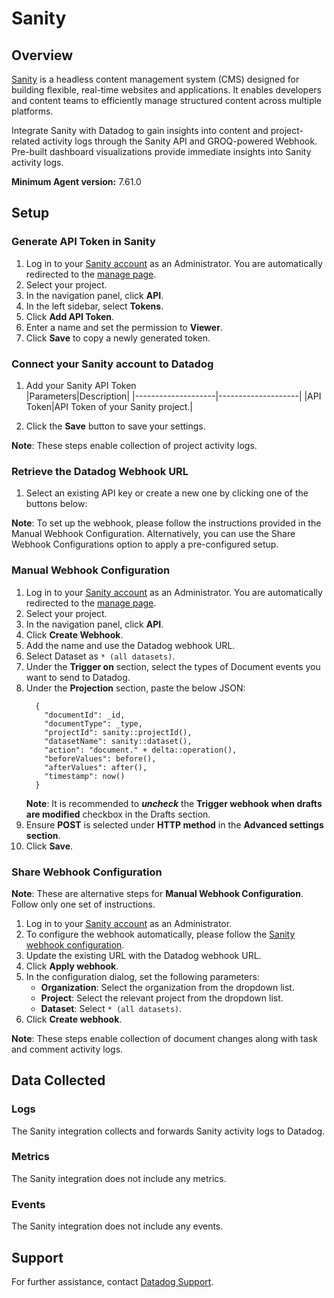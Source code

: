 # Sanity

## Overview

[Sanity][1] is a headless content management system (CMS) designed for building flexible, real-time websites and applications. It enables developers and content teams to efficiently manage structured content across multiple platforms.

Integrate Sanity with Datadog to gain insights into content and project-related activity logs through the Sanity API and GROQ-powered Webhook. Pre-built dashboard visualizations provide immediate insights into Sanity activity logs.

**Minimum Agent version:** 7.61.0

## Setup

### Generate API Token in Sanity

1. Log in to your [Sanity account][2] as an Administrator. You are automatically redirected to the [manage page][3].
2. Select your project.
3. In the navigation panel, click **API**.
4. In the left sidebar, select **Tokens**.
5. Click **Add API Token**.
6. Enter a name and set the permission to **Viewer**.
7. Click **Save** to copy a newly generated token.

### Connect your Sanity account to Datadog

1. Add your Sanity API Token    
    |Parameters|Description|
    |--------------------|--------------------|
    |API Token|API Token of your Sanity project.|

2. Click the **Save** button to save your settings.

**Note**: These steps enable collection of project activity logs.

### Retrieve the Datadog Webhook URL

1. Select an existing API key or create a new one by clicking one of the buttons below: <!-- UI Component to be added by Datadog team -->

**Note**: To set up the webhook, please follow the instructions provided in the Manual Webhook Configuration. Alternatively, you can use the Share Webhook Configurations option to apply a pre-configured setup.

### Manual Webhook Configuration

1. Log in to your [Sanity account][2] as an Administrator. You are automatically redirected to the [manage page][3].
2. Select your project.
3. In the navigation panel, click **API**.
4. Click **Create Webhook**.
5. Add the name and use the Datadog webhook URL.
6. Select Dataset as `* (all datasets)`.
7. Under the **Trigger on** section, select the types of Document events you want to send to Datadog.
8. Under the **Projection** section, paste the below JSON:
    ```         
      { 
        "documentId": _id, 
        "documentType": _type, 
        "projectId": sanity::projectId(),
        "datasetName": sanity::dataset(),
        "action": "document." + delta::operation(),
        "beforeValues": before(),
        "afterValues": after(),
        "timestamp": now()
      }
    ```
    **Note**: It is recommended to _**uncheck**_ the **Trigger webhook when drafts are modified** checkbox in the Drafts section.
9. Ensure **POST** is selected under **HTTP method** in the **Advanced settings section**.
10. Click **Save**.

### Share Webhook Configuration

**Note**: These are alternative steps for **Manual Webhook Configuration**. Follow only one set of instructions.
1. Log in to your [Sanity account][2] as an Administrator.
2. To configure the webhook automatically, please follow the [Sanity webhook configuration][6].
3. Update the existing URL with the Datadog webhook URL.
4. Click **Apply webhook**.
5. In the configuration dialog, set the following parameters:
    - **Organization**: Select the organization from the dropdown list.
    - **Project**: Select the relevant project from the dropdown list.
    - **Dataset**: Select `* (all datasets)`.
6. Click **Create webhook**.

**Note**: These steps enable collection of document changes along with task and comment activity logs.

## Data Collected

### Logs

The Sanity integration collects and forwards Sanity activity logs to Datadog.

### Metrics

The Sanity integration does not include any metrics.

### Events

The Sanity integration does not include any events.

## Support

For further assistance, contact [Datadog Support][5].

[1]: https://www.sanity.io/
[2]: https://www.sanity.io/login
[3]: https://www.sanity.io/manage
[4]: https://www.sanity.io/docs/webhooks#
[5]: https://docs.datadoghq.com/help/
[6]: https://www.sanity.io/manage/webhooks/share?name=sanity-datadog&description=&url=https%3A%2F%2Fhttp-intake.logs.datadoghq.com%2Fapi%2Fv2%2Flogs%3Fdd-api-key%3D%3CYourDatadogAPIKey%3E%26ddsource%3Dsanity%26service%3Dactivity-logs&on=create&on=update&on=delete&filter=&projection=%7B%0A%20%20%20%20%22documentId%22%3A%20_id%2C%20%0A%20%20%20%20%22documentType%22%3A%20_type%2C%20%0A%20%20%20%20%22projectId%22%3A%20sanity%3A%3AprojectId()%2C%0A%20%20%20%20%22datasetName%22%3A%20sanity%3A%3Adataset()%2C%0A%20%20%20%20%22action%22%3A%20%22document.%22%20%2B%20delta%3A%3Aoperation()%2C%0A%20%20%20%20%22beforeValues%22%3A%20before()%2C%0A%20%20%20%20%22afterValues%22%3A%20after()%2C%0A%20%20%20%20%22timestamp%22%3A%20now()%0A%7D&httpMethod=POST&apiVersion=v2025-02-19&includeDrafts=&includeAllVersions=&headers=%7B%7D